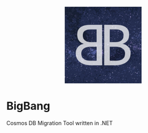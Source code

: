 <p align="center">
  <img width="200" height="200" src="https://github.com/dantheman999301/BigBang/blob/master/BigBang.png?raw=true">
</p>

# BigBang
Cosmos DB Migration Tool written in .NET
